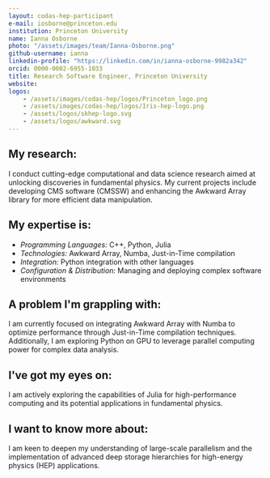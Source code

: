 ```yaml
---
layout: codas-hep-participant
e-mail: iosborne@princeton.edu
institution: Princeton University
name: Ianna Osborne
photo: "/assets/images/team/Ianna-Osborne.png"
github-username: ianna
linkedin-profile: "https://linkedin.com/in/ianna-osborne-9982a342"
orcid: 0000-0002-6955-1033
title: Research Software Engineer, Princeton University
website:
logos:
    - /assets/images/codas-hep/logos/Princeton_logo.png
    - /assets/images/codas-hep/logos/Iris-hep-logo.png
    - /assets/logos/skhep-logo.svg
    - /assets/logos/awkward.svg
---
```


## My research:
I conduct cutting-edge computational and data science research aimed at unlocking discoveries in fundamental physics. My current projects include developing CMS software (CMSSW) and enhancing the Awkward Array library for more efficient data manipulation.

## My expertise is:
   - *Programming Languages:* C++, Python, Julia
   - *Technologies:* Awkward Array, Numba, Just-in-Time compilation
   - *Integration:* Python integration with other languages
   - *Configuration & Distribution:* Managing and deploying complex software environments

## A problem I'm grappling with:
I am currently focused on integrating Awkward Array with Numba to optimize performance through Just-in-Time compilation techniques. Additionally, I am exploring Python on GPU to leverage parallel computing power for complex data analysis.

## I've got my eyes on:
I am actively exploring the capabilities of Julia for high-performance computing and its potential applications in fundamental physics.

## I want to know more about:
I am keen to deepen my understanding of large-scale parallelism and the implementation of advanced deep storage hierarchies for high-energy physics (HEP) applications.
